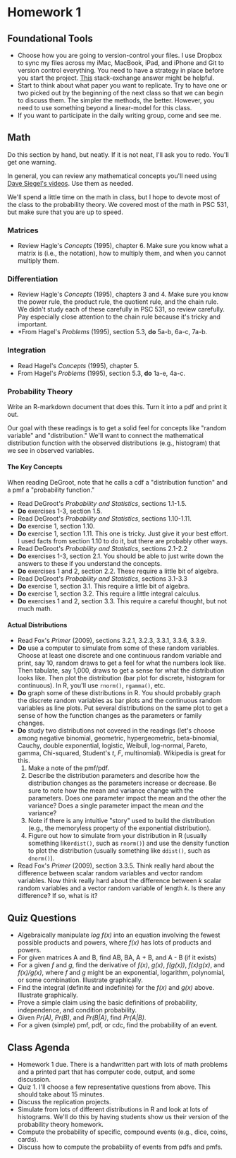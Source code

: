 # Homework 1


## Foundational Tools

* Choose how you are going to version-control your files. I use Dropbox to sync my files across my iMac, MacBook, iPad, and iPhone and Git to version control everything. You need to have a strategy in place before you start the project. [This](http://academia.stackexchange.com/questions/5277/why-use-version-control-systems-for-writing-a-paper) stack-exchange answer might be helpful.
* Start to think about what paper you want to replicate. Try to have one or two picked out by the beginning of the next class so that we can begin to discuss them. The simpler the methods, the better. However, you need to use something beyond a linear-model for this class.
* If you want to participate in the daily writing group, come and see me.

## Math

Do this section by hand, but neatly. If it is not neat, I'll ask you to redo. You'll get one warning.

In general, you can review any mathematical concepts  you'll need using [Dave Siegel's videos](http://people.duke.edu/~das76/Mathematics%20for%20Political%20and%20Social%20Research%20Syllabus_Siegel.pdf). Use them as needed.

We'll spend a little time on the math in class, but I hope to devote most of the class to the probability theory. We covered most of the math in PSC 531, but make sure that you are up to speed.

### Matrices

* Review Hagle's *Concepts* (1995), chapter 6. Make sure you know what a matrix is (i.e., the notation), how to multiply them, and when you cannot multiply them.

### Differentiation

* Review Hagle's *Concepts* (1995), chapters 3 and 4. Make sure you know the power rule, the product rule, the quotient rule, and the chain rule. We didn't study each of these carefully in PSC 531, so review carefully. Pay especially close attention to the chain rule because it's tricky and important.
* *From Hagel's *Problems* (1995), section 5.3, **do** 5a-b, 6a-c, 7a-b. 

### Integration

* Read Hagel's *Concepts* (1995), chapter 5.
* From Hagel's *Problems* (1995), section 5.3, **do** 1a-e, 4a-c.

### Probability Theory

Write an R-markdown document that does this. Turn it into a pdf and print it out.

Our goal with these readings is to get a solid feel for concepts like "random variable" and "distribution." We'll want to connect the mathematical distribution function with the observed distributions (e.g., histogram) that we see in observed variables.

#### The Key Concepts

When reading DeGroot, note that he calls a cdf a "distribution function" and a pmf a "probability function." 

* Read DeGroot's *Probability and Statistics*, sections 1.1-1.5.
* **Do** exercises 1-3, section 1.5.
* Read DeGroot's *Probability and Statistics*, sections 1.10-1.11.
* **Do** exercise 1, section 1.10.
* **Do** exercise 1, section 1.11. This one is tricky. Just give it your best effort. I used facts from section 1.10 to do it, but there are probably other ways.
* Read DeGroot's *Probability and Statistics*, sections 2.1-2.2
* **Do** exercises 1-3, section 2.1. You should be able to just write down the answers to these if you understand the concepts.
* **Do** exercises 1 and 2, section 2.2. These require a little bit of algebra.
* Read DeGroot's *Probability and Statistics*, sections 3.1-3.3
* **Do** exercise 1, section 3.1. This require a little bit of algebra.
* **Do** exercise 1, section 3.2. This require a little integral calculus.
* **Do** exercises 1 and 2, section 3.3. This require a careful thought, but not much math.

#### Actual Distributions

* Read Fox's *Primer* (2009), sections 3.2.1, 3.2.3, 3.3.1, 3.3.6, 3.3.9.
* **Do** use a computer to simulate from some of these random variables. Choose at least one discrete and one continuous random variable and print, say 10, random draws to get a feel for what the numbers look like. Then tabulate, say 1,000, draws to get a sense for what the distribution looks like. Then plot the distribution (bar plot for discrete, histogram for continuous). In R, you'll use `rnorm()`, `rgamma()`, etc.
* **Do** graph some of these distributions in R. You should probably graph the discrete random variables as bar plots and the continuous random variables as line plots. Put several distributions on the same plot to get a sense of how the function changes as the parameters or family changes.
* **Do** study two distributions not covered in the readings (let's choose among negative binomial, geometric, hypergeometric, beta-binomial, Cauchy, double exponential, logistic, Weibull, log-normal, Pareto, gamma, Chi-squared, Student's *t*, *F*, multinomial). Wikipedia is great for this. 
	1. Make a note of the pmf/pdf.
	2. Describe the distribution parameters and describe how the distribution changes as the parameters increase or decrease. Be sure to note how the mean and variance change with the parameters. Does one parameter impact the mean and the other the variance? Does a single parameter impact the mean *and* the variance?
	3. Note if there is any intuitive "story" used to build the distribution (e.g., the memoryless property of the exponential distribution).
	4. Figure out how to simulate from your distribution in R (usually something like`rdist()`, such as `rnorm()`) and use the density function to plot the distribution (usually something like `ddist()`, such as `dnorm()`).
* Read Fox's *Primer* (2009), section 3.3.5. Think really hard about the difference between scalar random variables and vector random variables. Now think really hard about the difference between *k* scalar random variables and a vector random variable of length *k*. Is there any difference? If so, what is it?

## Quiz Questions

* Algebraically manipulate *log f(x)* into an equation involving the fewest possible products and powers, where *f(x)* has lots of products and powers.
* For given matrices A and B, find AB, BA, A + B, and A - B (if it exists)
* For a given *f* and *g*, find the derivative of *f(x)*, *g(x)*, *f(g(x))*, *f(x)g(x)*, and *f(x)/g(x)*, where *f* and *g* might be an exponential, logarithm, polynomial, or some combination. Illustrate graphically.
* Find the integral (definite and indefinite) for the *f(x)* and *g(x)* above. Illustrate graphically.
* Prove a simple claim using the basic definitions of probability, independence, and condition probability.
* Given *Pr(A)*, *Pr(B)*, and *Pr(B|A)*, find *Pr(A|B)*.
* For a given (simple) pmf, pdf, or cdc, find the probability of an event.

## Class Agenda

* Homework 1 due. There is a handwritten part with lots of math problems and a printed part that has computer code, output, and some discussion.
* Quiz 1. I'll choose a few representative questions from above. This should take about 15 minutes.
* Discuss the replication projects.
* Simulate from lots of different distributions in R and look at lots of histograms. We'll do this by having students show us their version of the probability theory homework.
* Compute the probability of specific, compound events (e.g., dice, coins, cards).
* Discuss how to compute the probability of events from pdfs and pmfs.